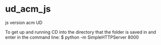 ud_acm_js
=========

js version acm UD

To get up and running CD into the directory that the folder is saved in and enter in the command line:
$ python -m SimpleHTTPServer 8000